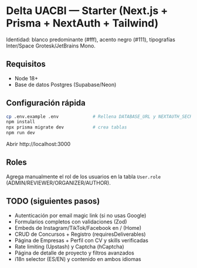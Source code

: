 # Delta UACBI — Starter (Next.js + Prisma + NextAuth + Tailwind)

Identidad: blanco predominante (#fff), acento negro (#111), tipografías Inter/Space Grotesk/JetBrains Mono.

## Requisitos
- Node 18+
- Base de datos Postgres (Supabase/Neon)

## Configuración rápida
```bash
cp .env.example .env             # Rellena DATABASE_URL y NEXTAUTH_SECRET
npm install
npx prisma migrate dev           # crea tablas
npm run dev
```

Abrir http://localhost:3000

## Roles
Agrega manualmente el rol de los usuarios en la tabla `User.role` (ADMIN/REVIEWER/ORGANIZER/AUTHOR).

## TODO (siguientes pasos)
- Autenticación por email magic link (si no usas Google)
- Formularios completos con validaciones (Zod)
- Embeds de Instagram/TikTok/Facebook en / (Home)
- CRUD de Concursos + Registro (requiresDeliverables)
- Página de Empresas + Perfil con CV y skills verificadas
- Rate limiting (Upstash) y Captcha (hCaptcha)
- Página de detalle de proyecto y filtros avanzados
- i18n selector (ES/EN) y contenido en ambos idiomas
